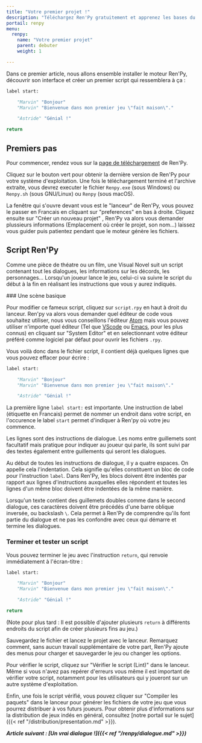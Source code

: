 ```yaml
---
title: "Votre premier projet !"
description: "Téléchargez Ren'Py gratuitement et apprenez les bases du moteur pour créer votre premier projet."
portail: renpy
menu:
  renpy:
    name: "Votre premier projet"
    parent: debuter
    weight: 1

---
```


Dans ce premier article, nous allons ensemble installer le moteur Ren'Py, découvrir son interface et créer un premier script qui ressemblera à ça :

```python
label start:

    "Marvin" "Bonjour"
    "Marvin" "Bienvenue dans mon premier jeu \"fait maison\"."

    "Astride" "Génial !"

return
```

## Premiers pas

Pour commencer, rendez vous sur la [page de téléchargement](https://renpy.org/latest.html) de Ren'Py.

Cliquez sur le bouton vert pour obtenir la dernière version de Ren'Py pour votre système d'exploitation. Une fois le téléchargement terminé et l'archive extraite, vous devrez executer le fichier `Renpy.exe` (sous Windows) ou `Renpy.sh` (sous GNU/Linux) ou `Renpy` (sous macOS).

La fenêtre qui s'ouvre devant vous est le "lanceur" de Ren'Py, vous pouvez le passer en Francais en cliquant sur "preferences" en bas à droite. Cliquez ensuite sur "Créer un nouveau projet" , Ren'Py va alors vous demander plussieurs informations (Emplacement où créer le projet, son nom...) laissez vous guider puis patientez pendant que le moteur génère les fichiers.

## Script Ren'Py

Comme une pièce de théatre ou un film, une Visual Novel suit un script contenant tout les dialogues, les informations sur les décords, les personnages... Lorsqu'un joueur lance le jeu, celui-ci va suivre le script du début à la fin en réalisant les instructions que vous y aurez indiqués.

### Une scène basique

Pour modifier ce fameux script, cliquez sur `script.rpy` en haut à droit du lanceur. Ren'py va alors vous demander quel éditeur de code vous souhaitez utiliser, nous vous conseillons l'éditeur [Atom](https://renpy.org/latest.html) mais vous pouvez utiliser n'importe quel éditeur (Tel que [VScode](https://code.visualstudio.com/) ou [Emacs](https://www.gnu.org/software/emacs/), pour les plus connus) en cliquant sur "System Editor" et en selectionnant votre éditeur préféré comme logiciel par défaut pour ouvrir les fichiers `.rpy`.

Vous voilà donc dans le fichier script, il contient déjà quelques lignes que vous pouvez effacer pour écrire :

```python
label start:

    "Marvin" "Bonjour"
    "Marvin" "Bienvenue dans mon premier jeu \"fait maison\"."

    "Astride" "Génial !"
```

La première ligne `label start:` est importante. Une instruction de label (étiquette en Francais) permet de nommer un endroit dans votre script, en l'occurence le label `start` permet d'indiquer à Ren'py où votre jeu commence.

Les lignes sont des instructions de dialogue. Les noms entre guillemets sont facultatif mais pratique pour indiquer au joueur qui parle, ils sont suivi par des textes également entre guillements qui seront les dialogues.

Au début de toutes les instructions de dialogue, il y a quatre espaces. On appelle cela l'indentation. Cela signifie qu'elles constituent un bloc de code pour l'instruction `label`. Dans Ren'Py, les blocs doivent être indentés par rapport aux lignes d'instructions auxquelles elles répondent et toutes les lignes d'un même bloc doivent être indentées de la même manière.

Lorsqu'un texte contient des guillemets doubles comme dans le second dialogue, ces caractères doivent être précédés d'une barre oblique inversée, ou backslash `\`. Cela permet à Ren'Py de comprendre qu'ils font partie du dialogue et ne pas les confondre avec ceux qui démarre et termine les dialogues.

### Terminer et tester un script

Vous pouvez terminer le jeu avec l'instruction `return`, qui renvoie immédiatement à l'écran-titre :

```python
label start:

    "Marvin" "Bonjour"
    "Marvin" "Bienvenue dans mon premier jeu \"fait maison\"."

    "Astride" "Génial !"

return
```

(Note pour plus tard : Il est possible d'ajouter plusieurs `return` à différents endroits du script afin de créer plusieurs fins au jeu.)

Sauvegardez le fichier et lancez le projet avec le lanceur. Remarquez comment, sans aucun travail supplémentaire de votre part, Ren'Py ajoute des menus pour charger et sauvegarder le jeu ou changer les options.

Pour vérifier le script, cliquez sur "Vérifier le script (Lint)" dans le lanceur. Même si vous n'avez pas repérer d'erreurs vous même il est important de vérifier votre script, notamment pour les utilisateurs qui y joueront sur un autre système d'exploitation.

Enfin, une fois le script vérifié, vous pouvez cliquer sur "Compiler les paquets" dans le lanceur pour générer les fichiers de votre jeu que vous pourrez distribuer à vos futurs joueurs. Pour obtenir plus d'informations sur la distribution de jeux indés en général, consultez [notre portail sur le sujet]({{< ref "/distribution/presentation.md" >}}).

***Article suivant : [Un vrai dialogue !]({{< ref "/renpy/dialogue.md" >}})***
